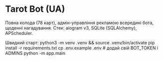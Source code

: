 # Tarot Bot (UA)
Повна колода (78 карт), адмін-управління рекламою всередині бота, щоденні нагадування.
Стек: aiogram v3, SQLite (SQLAlchemy), APScheduler.

Швидкий старт:
python3 -m venv .venv && source .venv/bin/activate
pip install -r requirements.txt
cp .env.example .env  # додай свій BOT_TOKEN і ADMINS
python -m app.main
